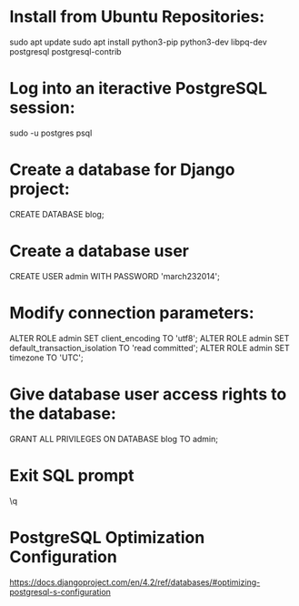 # Install from Ubuntu Repositories:
sudo apt update
sudo apt install python3-pip python3-dev libpq-dev postgresql postgresql-contrib

# Log into an iteractive PostgreSQL session:
sudo -u postgres psql

# Create a database for Django project:
CREATE DATABASE blog;

# Create a database user
CREATE USER admin WITH PASSWORD 'march232014';

# Modify connection parameters:
ALTER ROLE admin SET client_encoding TO 'utf8';
ALTER ROLE admin SET default_transaction_isolation TO 'read committed';
ALTER ROLE admin SET timezone TO 'UTC';

# Give database user access rights to the database:
GRANT ALL PRIVILEGES ON DATABASE blog TO admin;

# Exit SQL prompt
\q

# PostgreSQL Optimization Configuration
https://docs.djangoproject.com/en/4.2/ref/databases/#optimizing-postgresql-s-configuration
